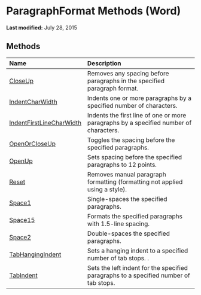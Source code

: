 
# ParagraphFormat Methods (Word)

 **Last modified:** July 28, 2015


## Methods



|**Name**|**Description**|
|:-----|:-----|
| [CloseUp](021ab4fe-3301-90c7-2543-59140b7881da.md)|Removes any spacing before paragraphs in the specified paragraph format.|
| [IndentCharWidth](52e9b6b1-15b3-5e03-7259-21d847c1d59c.md)|Indents one or more paragraphs by a specified number of characters.|
| [IndentFirstLineCharWidth](9531e607-4287-d4a3-de85-315e806d9b51.md)|Indents the first line of one or more paragraphs by a specified number of characters.|
| [OpenOrCloseUp](7cf08077-e3e5-4886-e88f-fd12c2961058.md)|Toggles the spacing before the specified paragraphs.|
| [OpenUp](1473b383-816f-087a-073a-5afc5f530c3a.md)|Sets spacing before the specified paragraphs to 12 points.|
| [Reset](ba44a672-1a02-e673-9bee-b0a7239445a2.md)|Removes manual paragraph formatting (formatting not applied using a style).|
| [Space1](57cc0cea-e50d-affd-1564-30f9240f197b.md)|Single-spaces the specified paragraphs.|
| [Space15](6621d8e8-c207-0862-ddd4-33cb5bcd9cbc.md)|Formats the specified paragraphs with 1.5-line spacing.|
| [Space2](7173f5b8-961b-e93f-e4b6-fedad6da8d1d.md)|Double-spaces the specified paragraphs.|
| [TabHangingIndent](918cec1a-cd94-b2d1-bdbb-99fcbb648947.md)|Sets a hanging indent to a specified number of tab stops. .|
| [TabIndent](db62f9c2-e205-4f57-5baf-2c06bbd30644.md)|Sets the left indent for the specified paragraphs to a specified number of tab stops.|
